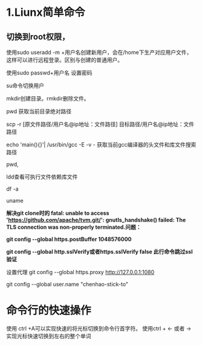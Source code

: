 # 1.Liunx简单命令

## 切换到root权限，

使用sudo useradd -m +用户名创建新用户，会在/home下生产对应用户文件，这样可以进行远程登录。区别与创建的普通用户。

使用sudo passwd+用户名 设置密码

su命令切换用户

mkdir创建目录。rmkdir删除文件。

pwd 获取当前目录绝对路径

scp -r [原文件路径/用户名@ip地址：文件路径] 目标路径/用户名@ip地址：文件路径

echo 'main(){}'| /usr/bin/gcc -E -v - 获取当前gcc编译器的头文件和库文件搜索路径

pwd,

ldd查看可执行文件依赖库文件

df -a

uname

**解决git clone时的 fatal: unable to access 'https://github.com/apache/tvm.git/': gnutls_handshake() failed: The TLS connection was non-properly terminated.问题：**

 **git config --global https.postBuffer 1048576000**

**git config --global http.sslVerify或者https.sslVerify false  此行命令跳过ssl验证**

设置代理 git config --global https.proxy http://127.0.0.1:1080

git config --global user.name "chenhao-stick-to"

# 命令行的快速操作
使用 ctrl +A可以实现快速的将光标切换到命令行首字符。
使用ctrl + <- 或者 -> 实现光标快速切换到左右的整个单词